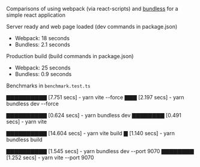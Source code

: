 Comparisons of using webpack (via react-scripts) and [bundless](https://github.com/remorses/bundless) for a simple react application

Server ready and web page loaded (dev commands in package.json)

- Webpack: 18 seconds
- Bundless: 2.1 seconds

Production build (build commands in package.json)

- Webpack: 25 seconds
- Bundless: 0.9 seconds

Benchmarks in `benchmark.test.ts`

  ▇▇▇▇▇▇▇▇▇▇    [7.751 secs] - yarn vite --force
  ▇▇▇           [2.197 secs] - yarn bundless dev --force


  ▇▇▇▇▇▇▇▇▇▇    [0.624 secs] - yarn bundless dev
  ▇▇▇▇▇▇▇▇      [0.491 secs] - yarn vite


  ▇▇▇▇▇▇▇▇▇▇    [14.604 secs] - yarn vite build
  ▇             [1.140 secs] - yarn bundless build


  ▇▇▇▇▇▇▇▇▇▇    [1.545 secs] - yarn bundless dev --port 9070
  ▇▇▇▇▇▇▇▇      [1.252 secs] - yarn vite --port 9070
